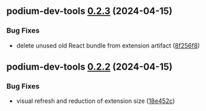 ## podium-dev-tools [0.2.3](https://github.com/podium-lib/dev-tool/compare/podium-dev-tools@0.2.2...podium-dev-tools@0.2.3) (2024-04-15)


### Bug Fixes

* delete unused old React bundle from extension artifact ([8f256f8](https://github.com/podium-lib/dev-tool/commit/8f256f860eb09ae8c44f040adc139c1891b6aca4))

## podium-dev-tools [0.2.2](https://github.com/podium-lib/dev-tool/compare/podium-dev-tools@0.2.1...podium-dev-tools@0.2.2) (2024-04-15)


### Bug Fixes

* visual refresh and reduction of extension size ([18e452c](https://github.com/podium-lib/dev-tool/commit/18e452c1c44b7b9980ed5b7bd158900df7f192df))
